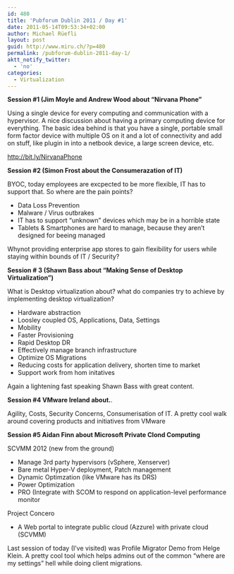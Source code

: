 ```yaml
---
id: 480
title: 'Pubforum Dublin 2011 / Day #1'
date: 2011-05-14T09:53:34+02:00
author: Michael Rüefli
layout: post
guid: http://www.miru.ch/?p=480
permalink: /pubforum-dublin-2011-day-1/
aktt_notify_twitter:
  - 'no'
categories:
  - Virtualization
---
```

**Session #1 (Jim Moyle and Andrew Wood about &#8220;Nirvana Phone&#8221;**

Using a single device for every computing and communication with a hypervisor. A nice discussion about having a primary computing device for everything. The basic idea behind is that you have a single, portable small form factor device with multiple OS on it and a lot of connectivity and add on stuff, like plugin in into a netbook device, a large screen device, etc.

<http://bit.ly/NirvanaPhone>

**Session #2 (Simon Frost about the Consumerazation of IT)**

BYOC, today employees are excpected to be more flexible, IT has to support that. So where are the pain points?

  * Data Loss Prevention
  * Malware / Virus outbrakes
  * IT has to support &#8220;unknown&#8221; devices which may be in a horrible state
  * Tablets & Smartphones are hard to manage, because they aren&#8217;t designed for beeing managed

Whynot providing enterprise app stores to gain flexibility for users while staying within bounds of IT / Security?

**Session # 3 (Shawn Bass about &#8220;Making Sense of Desktop Virtualization&#8221;)**

What is Desktop virtualization about? what do companies try to achieve by implementing desktop virtualization?

  * Hardware abstraction
  * Loosley coupled OS, Applications, Data, Settings
  * Mobility
  * Faster Provisioning
  * Rapid Desktop DR
  * Effectively manage branch infrastructure
  * Optimize OS Migrations
  * Reducing costs for application delivery, shorten time to market
  * Support work from hom initatives

Again a lightening fast speaking Shawn Bass with great content.

**Session #4 VMware Ireland about.**.

Agility, Costs, Security Concerns, Consumerisation of IT. A pretty cool walk around covering products and initiatives from VMware

**Session #5 Aidan Finn about Microsoft Private Clond Computing**

SCVMM 2012 (new from the ground)

  * Manage 3rd party hypervisors (vSphere, Xenserver)
  * Bare metal Hyper-V deployment, Patch management
  * Dynamic Optimzation (like VMware has its DRS)
  * Power Optimization
  * PRO (Integrate with SCOM to respond on application-level performance monitor

Project Concero

  * A Web portal to integrate public cloud (Azzure) with private cloud (SCVMM)

Last session of today (I&#8217;ve visited) was Profile Migrator Demo from Helge Klein. A pretty cool tool which helps admins out of the common &#8220;where are my settings&#8221; hell while doing client migrations.